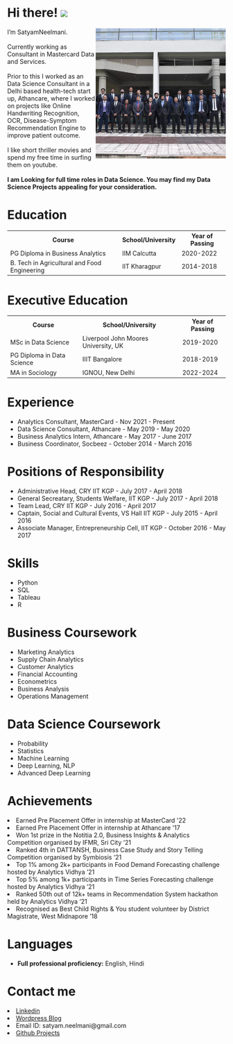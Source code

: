 # Hi there! <img src="https://raw.githubusercontent.com/MartinHeinz/MartinHeinz/master/wave.gif" height="30">

<a href="https://www.linkedin.com/in/satyamneelmani">
	<img src="https://github.com/SatyamNeelmani/SatyamNeelmani/blob/main/IIM%20C%20Batchshoot.jpeg" align="right" height="300"></a>

I’m SatyamNeelmani. <br><br>Currently working as Consultant in Mastercard Data and Services. 
<br><br>Prior to this I worked as an Data Science Consultant in a Delhi based health-tech start up, Athancare, where I worked on projects like Online Handwriting Recognition, OCR, Disease-Symptom Recommendation Engine to improve patient outcome. 
<br><br> I like short thriller movies and spend my free time in surfing them on youtube. 
<br><br> <b>I am Looking for full time roles in Data Science. You may find my Data Science Projects appealing for your consideration.</B> 

# Education

<table>
  <tr>
    <th>Course</th>
    <th>School/University</th>
    <th>Year of Passing</th>
    
  </tr>
  <tr>
    <td>PG Diploma in Business Analytics</td>
    <td>IIM Calcutta</a></td>
    <td>2020-2022</td>
  </tr>
	
  <tr>
    <td>B. Tech in Agricultural and Food Engineering</td>
    <td>IIT Kharagpur</a></td>
    <td>2014-2018</td>
  </tr>
 </table>
 
 # Executive Education

<table>
  <tr>
    <th>Course</th>
    <th>School/University</th>
    <th>Year of Passing</th>
    
  </tr>
  <tr>
    <td>MSc in Data Science</td>
    <td>Liverpool John Moores University, UK</a></td>
    <td>2019-2020</td>
  </tr>
	
  <tr>
    <td>PG Diploma in Data Science</td>
    <td>IIIT Bangalore</a></td>
    <td>2018-2019</td>
  </tr>
  
   <tr>
    <td>MA in Sociology</td>
    <td>IGNOU, New Delhi</a></td>
    <td>2022-2024</td>
  </tr>
 </table>

# Experience
<ul>
      <li>
	      Analytics Consultant, MasterCard - Nov 2021 - Present <br> </li>
	<li>
		Data Science Consultant, Athancare - May 2019 - May 2020<br> </li>
	<li>
		Business Analytics Intern, Athancare - May 2017 - June 2017<br> </li>
	<li>
		Business Coordinator, Socbeez - October 2014 - March 2016<br> </li>
</ul>

# Positions of Responsibility

<ul>
      <li>
        Administrative Head, CRY IIT KGP - July 2017 - April 2018
      </li>
      <li>
        General Secreatary, Students Welfare, IIT KGP - July 2017 - April 2018
      </li>
<li>
        Team Lead, CRY IIT KGP - July 2016 - April 2017
      </li>
	    <li>
        Captain, Social and Cultural Events, VS Hall IIT KGP - July 2015 - April 2016
      </li>
      <li>
        Associate Manager, Entrepreneurship Cell, IIT KGP - October 2016 - May 2017
      </li>
</ul>

# Skills

- Python
- SQL
- Tableau
- R

# Business Coursework
- Marketing Analytics
- Supply Chain Analytics
- Customer Analytics
- Financial Accounting
- Econometrics	
- Business Analysis
- Operations Management
	
# Data Science Coursework
- Probability
- Statistics
- Machine Learning
- Deep Learning, NLP
- Advanced Deep Learning
	
# Achievements
<ui>
<li>Earned Pre Placement Offer in internship at MasterCard '22 </li>
<li>Earned Pre Placement Offer in internship at Athancare '17 </li>
<li>Won 1st prize in the Notitia 2.0, Business Insights & Analytics Competition organised by IFMR, Sri City   ‘21 </li>
<li>Ranked 4th in DATTANSH, Business Case Study and Story Telling Competition organised by Symbiosis   ‘21</li>
<li>Top 1% among 2k+ participants in Food Demand Forecasting challenge hosted by Analytics Vidhya   ’21</li>
<li>Top 5% among 1k+ participants in Time Series Forecasting challenge hosted by Analytics Vidhya   ’21</li>		
<li>Ranked 50th out of 12k+ teams in Recommendation System hackathon held by Analytics Vidhya   ‘21</li>
<li>Recognised as Best Child Rights & You student volunteer by District Magistrate, West Midnapore   ’18</li>
	
</ui>

  
# Languages
- <strong>Full professional proficiency:</strong> English, Hindi

# Contact me
<ui>
	<li>
<a href="https://www.linkedin.com/in/satyamneelmani/"> Linkedin</a><br> </li>
	<li>
<a href="https://satyamneelmani.wordpress.com/"> Wordpress Blog</a><br></li>
	<li>
		Email ID: satyam.neelmani@gmail.com </li> 
	<li>
		<a href="https://github.com/SatyamNeelmani/Major_Machine_Learning_Projects"> Github Projects</a></li>

</ui>
	
	
